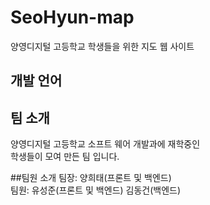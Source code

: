 # SeoHyun-map
양영디지털 고등학교 학생들을 위한 지도 웹 사이트

## 개발 언어


## 팀 소개
양영디지털 고등학교 소프트 웨어 개발과에 재학중인 <br>
학생들이 모여 만든 팀 입니다.

##팀원 소개
팀장: 양희태(프론트 및 백엔드) <br>
팀원: 유성준(프론트 및 백엔드) 김동건(백엔드)
